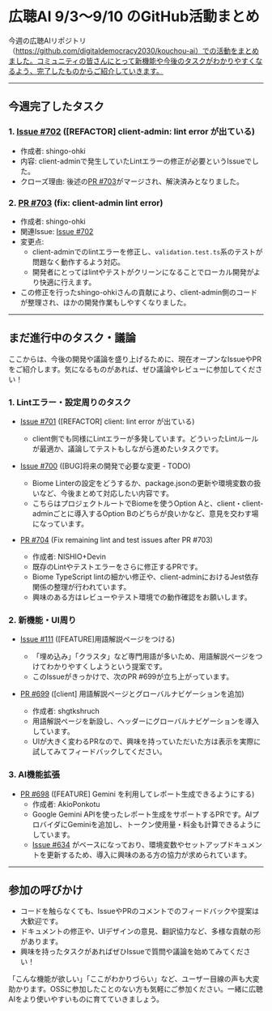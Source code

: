 # 広聴AI 9/3〜9/10 のGitHub活動まとめ

今週の広聴AIリポジトリ（https://github.com/digitaldemocracy2030/kouchou-ai）での活動をまとめました。コミュニティの皆さんにとって新機能や今後のタスクがわかりやすくなるよう、完了したものからご紹介していきます。

---

## 今週完了したタスク

### 1. [Issue #702](https://github.com/digitaldemocracy2030/kouchou-ai/issues/702) ([REFACTOR] client-admin: lint error が出ている)
- 作成者: shingo-ohki
- 内容: client-adminで発生していたLintエラーの修正が必要というIssueでした。  
- クローズ理由: 後述の[PR #703](https://github.com/digitaldemocracy2030/kouchou-ai/pull/703)がマージされ、解決済みとなりました。

### 2. [PR #703](https://github.com/digitaldemocracy2030/kouchou-ai/pull/703) (fix: client-admin lint error)
- 作成者: shingo-ohki  
- 関連Issue: [Issue #702](https://github.com/digitaldemocracy2030/kouchou-ai/issues/702)  
- 変更点: 
  - client-adminでのlintエラーを修正し、`validation.test.ts`系のテストが問題なく動作するよう対応。
  - 開発者にとってはlintやテストがクリーンになることでローカル開発がより快適に行えます。  
- この修正を行ったshingo-ohkiさんの貢献により、client-admin側のコードが整理され、ほかの開発作業もしやすくなりました。

---

## まだ進行中のタスク・議論

ここからは、今後の開発や議論を盛り上げるために、現在オープンなIssueやPRをご紹介します。気になるものがあれば、ぜひ議論やレビューに参加してください！

### 1. Lintエラー・設定周りのタスク
- [Issue #701](https://github.com/digitaldemocracy2030/kouchou-ai/issues/701) ([REFACTOR] client: lint error が出ている)  
  - client側でも同様にLintエラーが多発しています。どういったLintルールが最適か、議論してテストもしながら進めたいタスクです。

- [Issue #700](https://github.com/digitaldemocracy2030/kouchou-ai/issues/700) ([BUG]将来の開発で必要な変更 - TODO)  
  - Biome Linterの設定をどうするか、package.jsonの更新や環境変数の扱いなど、今後まとめて対応したい内容です。  
  - こちらはプロジェクトルートでBiomeを使うOption Aと、client・client-adminごとに導入するOption Bのどちらが良いかなど、意見を交わす場になっています。

- [PR #704](https://github.com/digitaldemocracy2030/kouchou-ai/pull/704) (Fix remaining lint and test issues after PR #703)  
  - 作成者: NISHIO+Devin  
  - 既存のLintやテストエラーをさらに修正するPRです。  
  - Biome TypeScript lintの細かい修正や、client-adminにおけるJest依存関係の整理が行われています。  
  - 興味のある方はレビューやテスト環境での動作確認をお願いします。

### 2. 新機能・UI周り

- [Issue #111](https://github.com/digitaldemocracy2030/kouchou-ai/issues/111) ([FEATURE]用語解説ページをつける)  
  - 「埋め込み」「クラスタ」など専門用語が多いため、用語解説ページをつけてわかりやすくしようという提案です。
  - このIssueがきっかけで、次のPR #699が立ち上がっています。

- [PR #699](https://github.com/digitaldemocracy2030/kouchou-ai/pull/699) ([client] 用語解説ページとグローバルナビゲーションを追加)  
  - 作成者: shgtkshruch  
  - 用語解説ページを新設し、ヘッダーにグローバルナビゲーションを導入しています。  
  - UIが大きく変わるPRなので、興味を持っていただいた方は表示を実際に試してみてフィードバックしてください。

### 3. AI機能拡張

- [PR #698](https://github.com/digitaldemocracy2030/kouchou-ai/pull/698) ([FEATURE] Gemini を利用してレポート生成できるようにする)  
  - 作成者: AkioPonkotu  
  - Google Gemini APIを使ったレポート生成をサポートするPRです。AIプロバイダにGeminiを追加し、トークン使用量・料金も計算できるようにしています。
  - [Issue #634](https://github.com/digitaldemocracy2030/kouchou-ai/issues/634) がベースになっており、環境変数やセットアップドキュメントを更新するため、導入に興味のある方の協力が求められています。

---

## 参加の呼びかけ

- コードを触らなくても、IssueやPRのコメントでのフィードバックや提案は大歓迎です。  
- ドキュメントの修正や、UIデザインの意見、翻訳協力など、多様な貢献の形があります。  
- 興味を持ったタスクがあればぜひIssueで質問や議論を始めてみてください！

「こんな機能が欲しい」「ここがわかりづらい」など、ユーザー目線の声も大変助かります。OSSに参加したことのない方も気軽にご参加ください。一緒に広聴AIをより使いやすいものに育てていきましょう。